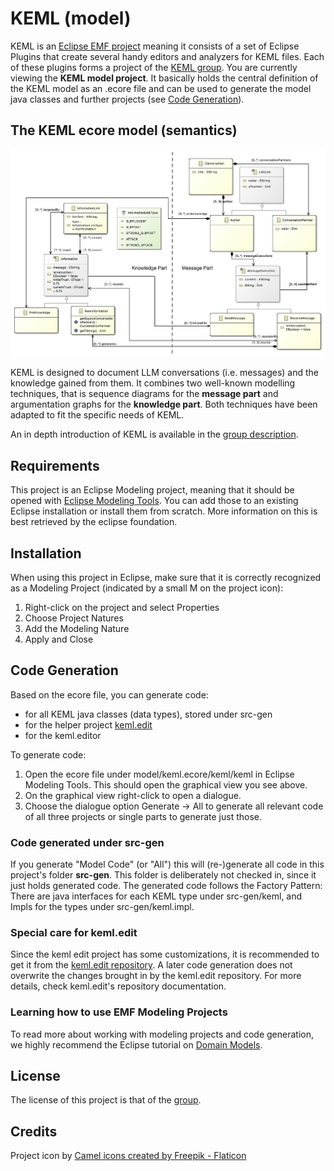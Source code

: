 # KEML (model)

KEML is an [Eclipse EMF project](https://projects.eclipse.org/projects/modeling.emf.emf) meaning it consists of a set of Eclipse Plugins that create several handy editors and analyzers for KEML files. Each of these plugins forms a project of the [KEML group](https://gitlab.uni-koblenz.de/keml). You are currently viewing the **KEML model project**. It basically holds the central definition of the KEML model as an .ecore file and can be used to generate the model java classes and further projects (see [Code Generation](#Code-Generation)).

## The KEML ecore model (semantics)

![KEML model v1.0.0](model/keml-with-parts.jpg "KEML model in v1.0.0")

KEML is designed to document LLM conversations (i.e. messages) and the knowledge gained from them.
It combines two well-known modelling techniques, that is sequence diagrams for the **message part** and argumentation graphs for the **knowledge part**.
Both techniques have been adapted to fit the specific needs of KEML.

An in depth introduction of KEML is available in the [group description](https://gitlab.uni-koblenz.de/keml).


## Requirements
This project is an Eclipse Modeling project, meaning that it should be opened with [Eclipse Modeling Tools](https://www.eclipse.org/downloads/packages/release/2024-03/r/eclipse-modeling-tools). You can add those to an existing Eclipse installation or install them from scratch. More information on this is best retrieved by the eclipse foundation.

## Installation
When using this project in Eclipse, make sure that it is correctly recognized as a Modeling Project (indicated by a small M on the project icon):

1. Right-click on the project and select Properties
2. Choose Project Natures
3. Add the Modeling Nature
4. Apply and Close

## Code Generation
Based on the ecore file, you can generate code:
* for all KEML java classes (data types), stored under src-gen
* for the helper project [keml.edit](https://gitlab.uni-koblenz.de/keml/keml.edit)
* for the keml.editor

To generate code:
1. Open the ecore file under model/keml.ecore/keml/keml in Eclipse Modeling Tools.
This should open the graphical view you see above.
2. On the graphical view right-click to open a dialogue.
3. Choose the dialogue option Generate -> All to generate all relevant code of all three projects or single parts to generate just those.

### Code generated under src-gen
If you generate "Model Code" (or "All") this will (re-)generate all code in this project's folder **src-gen**. This folder is deliberately not checked in, since it just holds generated code.
The generated code follows the Factory Pattern:
There are java interfaces for each KEML type under src-gen/keml, and Impls for the types under src-gen/keml.impl.

### Special care for keml.edit
Since the keml edit project has some customizations, it is recommended to get it from the [keml.edit repository](https://gitlab.uni-koblenz.de/keml/keml.edit). A later code generation does not overwrite the changes brought in by the keml.edit repository.
For more details, check keml.edit's repository documentation.

### Learning how to use EMF Modeling Projects
To read more about working with modeling projects and code generation, we highly recommend the Eclipse tutorial on [Domain Models](https://wiki.eclipse.org/Sirius/Tutorials/DomainModelTutorial).


## License
The license of this project is that of the [group](https://gitlab.uni-koblenz.de/keml).

## Credits
Project icon by <a href="https://www.flaticon.com/free-icons/camel" title="camel icons">Camel icons created by Freepik - Flaticon</a>
